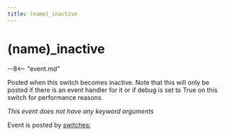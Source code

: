 ```yaml
---
title: (name)_inactive
---
```


# (name)_inactive


--8<-- "event.md"

Posted when this switch becomes inactive. Note that this will only be
posted if there is an event handler for it or if debug is set to True on
this switch for performance reasons.

*This event does not have any keyword arguments*

Event is posted by [switches:](../config/switches.md)
